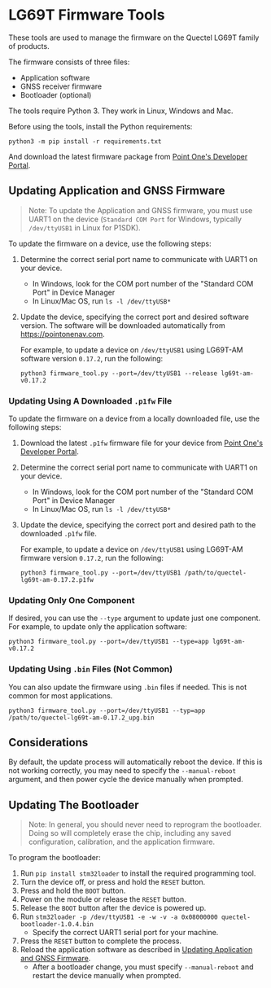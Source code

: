 # LG69T Firmware Tools

These tools are used to manage the firmware on the Quectel LG69T family of products.

The firmware consists of three files:
- Application software
- GNSS receiver firmware
- Bootloader (optional)

The tools require Python 3. They work in Linux, Windows and Mac.

Before using the tools, install the Python requirements:

```
python3 -m pip install -r requirements.txt
```

And download the latest firmware package from
[Point One's Developer Portal](https://pointonenav.com/docs/#standard_dev_kit).

## Updating Application and GNSS Firmware

> Note: To update the Application and GNSS firmware, you must use UART1 on the device (`Standard COM Port` for Windows,
typically `/dev/ttyUSB1` in Linux for P1SDK).

To update the firmware on a device, use the following steps:
1. Determine the correct serial port name to communicate with UART1 on your device.
   - In Windows, look for the COM port number of the "Standard COM Port" in Device Manager
   - In Linux/Mac OS, run `ls -l /dev/ttyUSB*`
2. Update the device, specifying the correct port and desired software version. The software will be downloaded
   automatically from https://pointonenav.com.

   For example, to update a device on `/dev/ttyUSB1` using LG69T-AM software version `0.17.2`, run the following:
   ```
   python3 firmware_tool.py --port=/dev/ttyUSB1 --release lg69t-am-v0.17.2
   ```


### Updating Using A Downloaded `.p1fw` File

To update the firmware on a device from a locally downloaded file, use the following steps:
1. Download the latest `.p1fw` firmware file for your device from
   [Point One's Developer Portal](https://pointonenav.com/docs/#standard_dev_kit).
2. Determine the correct serial port name to communicate with UART1 on your device.
   - In Windows, look for the COM port number of the "Standard COM Port" in Device Manager
   - In Linux/Mac OS, run `ls -l /dev/ttyUSB*`
3. Update the device, specifying the correct port and desired path to the downloaded `.p1fw` file.

   For example, to update a device on `/dev/ttyUSB1` using LG69T-AM firmware version `0.17.2`, run the following:
   ```
   python3 firmware_tool.py --port=/dev/ttyUSB1 /path/to/quectel-lg69t-am-0.17.2.p1fw
   ```

### Updating Only One Component

If desired, you can use the `--type` argument to update just one component. For example, to update only the application
software:
```
python3 firmware_tool.py --port=/dev/ttyUSB1 --type=app lg69t-am-v0.17.2
```

### Updating Using `.bin` Files (Not Common)

You can also update the firmware using `.bin` files if needed. This is not common for most applications. 

```
python3 firmware_tool.py --port=/dev/ttyUSB1 --typ=app /path/to/quectel-lg69t-am-0.17.2_upg.bin
```

## Considerations

By default, the update process will automatically reboot the device. If this is not working correctly, you may need to
specify the `--manual-reboot` argument, and then power cycle the device manually when prompted.

## Updating The Bootloader

> Note: In general, you should never need to reprogram the bootloader. Doing so will completely erase the chip,
> including any saved configuration, calibration, and the application firmware.

To program the bootloader:
1. Run `pip install stm32loader` to install the required programming tool.
2. Turn the device off, or press and hold the `RESET` button. 
3. Press and hold the `BOOT` button.
4. Power on the module or release the `RESET` button.
5. Release the `BOOT` button after the device is powered up.
6. Run `stm32loader -p /dev/ttyUSB1 -e -w -v -a 0x08000000 quectel-bootloader-1.0.4.bin`
   - Specify the correct UART1 serial port for your machine.
7. Press the `RESET` button to complete the process.
8. Reload the application software as described in
   [Updating Application and GNSS Firmware](#updating-application-and-gnss-firmware).
   - After a bootloader change, you must specify `--manual-reboot` and restart the device manually when prompted.
